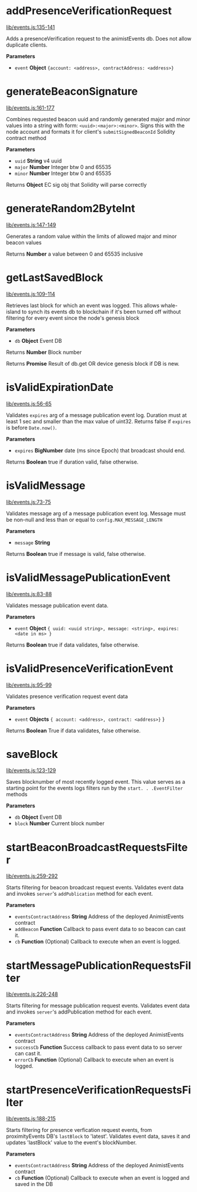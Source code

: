# addPresenceVerificationRequest

[lib/events.js:135-141](https://github.com/animist-io/whale-island/blob/e7addeca31e0453ba80c85b9ef19f40df8088f39/lib/events.js#L135-L141 "Source code on GitHub")

Adds a presenceVerification request to the animistEvents db. Does not allow duplicate clients.

**Parameters**

-   `event` **Object** `{account: <address>, contractAddress: <address>}`

# generateBeaconSignature

[lib/events.js:161-177](https://github.com/animist-io/whale-island/blob/e7addeca31e0453ba80c85b9ef19f40df8088f39/lib/events.js#L161-L177 "Source code on GitHub")

Combines requested beacon uuid and randomly generated major and minor
values into a string with form: `<uuid>:<major>:<minor>`. 
Signs this with the node account and formats it for 
client's `submitSignedBeaconId` Solidity contract method

**Parameters**

-   `uuid` **String** v4 uuid
-   `major` **Number** Integer btw 0 and 65535
-   `minor` **Number** Integer btw 0 and 65535

Returns **Object** EC sig obj that Solidity will parse correctly

# generateRandom2ByteInt

[lib/events.js:147-149](https://github.com/animist-io/whale-island/blob/e7addeca31e0453ba80c85b9ef19f40df8088f39/lib/events.js#L147-L149 "Source code on GitHub")

Generates a random value within the limits of allowed major and minor beacon values

Returns **Number** a value between 0 and 65535 inclusive

# getLastSavedBlock

[lib/events.js:109-114](https://github.com/animist-io/whale-island/blob/e7addeca31e0453ba80c85b9ef19f40df8088f39/lib/events.js#L109-L114 "Source code on GitHub")

Retrieves last block for which an event was logged. This allows whale-island to synch its 
events db to blockchain if it's been turned off without filtering for every event since
the node's genesis block

**Parameters**

-   `db` **Object** Event DB

Returns **Number** Block number

Returns **Promise** Result of db.get OR device genesis block if DB is new.

# isValidExpirationDate

[lib/events.js:56-65](https://github.com/animist-io/whale-island/blob/e7addeca31e0453ba80c85b9ef19f40df8088f39/lib/events.js#L56-L65 "Source code on GitHub")

Validates `expires` arg of a message publication event log. Duration must at least 1 sec and 
smaller than the max value of uint32. Returns false if `expires` is before `Date.now()`.

**Parameters**

-   `expires` **BigNumber** date (ms since Epoch) that broadcast should end.

Returns **Boolean** true if duration valid, false otherwise.

# isValidMessage

[lib/events.js:73-75](https://github.com/animist-io/whale-island/blob/e7addeca31e0453ba80c85b9ef19f40df8088f39/lib/events.js#L73-L75 "Source code on GitHub")

Validates message arg of a message publication event log. Message must be non-null and
less than or equal to `config.MAX_MESSAGE_LENGTH`

**Parameters**

-   `message` **String** 

Returns **Boolean** true if message is valid, false otherwise.

# isValidMessagePublicationEvent

[lib/events.js:83-88](https://github.com/animist-io/whale-island/blob/e7addeca31e0453ba80c85b9ef19f40df8088f39/lib/events.js#L83-L88 "Source code on GitHub")

Validates message publication event data.

**Parameters**

-   `event` **Object** `{ uuid: <uuid string>, message: <string>, expires: <date in ms> }`

Returns **Boolean** true if data validates, false otherwise.

# isValidPresenceVerificationEvent

[lib/events.js:95-99](https://github.com/animist-io/whale-island/blob/e7addeca31e0453ba80c85b9ef19f40df8088f39/lib/events.js#L95-L99 "Source code on GitHub")

Validates presence verification request event data

**Parameters**

-   `event` **Objects** `{ account: <address>, contract: <address>}` }

Returns **Boolean** True if data validates, false otherwise.

# saveBlock

[lib/events.js:123-129](https://github.com/animist-io/whale-island/blob/e7addeca31e0453ba80c85b9ef19f40df8088f39/lib/events.js#L123-L129 "Source code on GitHub")

Saves blocknumber of most recently logged event. This value serves as a starting point for the 
events logs filters run by the `start. . .EventFilter` methods

**Parameters**

-   `db` **Object** Event DB
-   `block` **Number** Current block number

# startBeaconBroadcastRequestsFilter

[lib/events.js:259-292](https://github.com/animist-io/whale-island/blob/e7addeca31e0453ba80c85b9ef19f40df8088f39/lib/events.js#L259-L292 "Source code on GitHub")

Starts filtering for beacon broadcast request events. Validates event data and invokes `server`'s 
`addPublication` method for each event.

**Parameters**

-   `eventsContractAddress` **String** Address of the deployed AnimistEvents contract
-   `addBeacon` **Function** Callback to pass event data to so beacon can cast it.
-   `cb` **Function** (Optional) Callback to execute when an event is logged.

# startMessagePublicationRequestsFilter

[lib/events.js:226-248](https://github.com/animist-io/whale-island/blob/e7addeca31e0453ba80c85b9ef19f40df8088f39/lib/events.js#L226-L248 "Source code on GitHub")

Starts filtering for message publication request events. Validates event data and invokes 
`server`'s addPublication method for each event.

**Parameters**

-   `eventsContractAddress` **String** Address of the deployed AnimistEvents contract
-   `successCb` **Function** Success callback to pass event data to so server can cast it.
-   `errorCb` **Function** (Optional) Callback to execute when an event is logged.

# startPresenceVerificationRequestsFilter

[lib/events.js:188-215](https://github.com/animist-io/whale-island/blob/e7addeca31e0453ba80c85b9ef19f40df8088f39/lib/events.js#L188-L215 "Source code on GitHub")

Starts filtering for presence verfication request events, from proximityEvents DB's 
`lastBlock` to 'latest'. Validates event data, saves it and updates 'lastBlock' value to the 
event's blockNumber.

**Parameters**

-   `eventsContractAddress` **String** Address of the deployed AnimistEvents contract
-   `cb` **Function** (Optional) Callback to execute when an event is logged and saved in the DB
